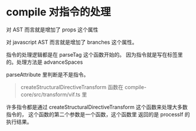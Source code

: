 # compile 对指令的处理

对 AST 而言就是增加了 props 这个属性

对 javascript AST 而言就是增加了 branches 这个属性。

指令的处理逻辑都是在 parseTag 这个函数开始的。 因为指令就是写在标签里的。处理方法是 advanceSpaces

parseAttribute 里判断是不是指令。

> createStructuralDirectiveTransform 函数在 compile-core/src/transform/vif.ts 里

许多指令都是通过 createStructuralDirectiveTransform 这个函数来处理大多数指令的， 这个函数的第二个参数是一个函数，这个函数里 返回的是 processIf 的执行结果。

